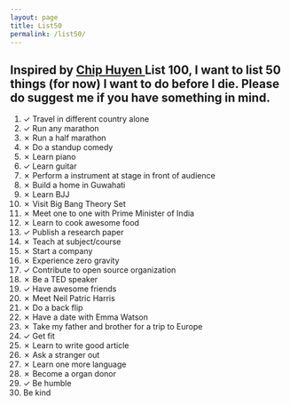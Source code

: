 ```yaml
---
layout: page
title: List50
permalink: /list50/
---
```


## Inspired by <a href="https://huyenchip.com/list-100/">Chip Huyen </a> List 100, I want to list 50 things (for now) I want to do before I die. Please do suggest me if you have something in mind.<br />

<ol>
 <li>✓ Travel in different country alone</li> 
 <li>✓ Run any marathon</li> 
 <li>✗ Run a half marathon</li>
 <li>✗ Do a standup comedy</li>
 <li>✗ Learn piano </li>
 <li>✓ Learn guitar</li>
 <li>✗ Perform a instrument at stage in front of audience </li>
 <li>✗ Build a home in Guwahati </li>
 <li>✗ Learn BJJ </li>
 <li>✗ Visit Big Bang Theory Set </li>
 <li>✗ Meet one to one with Prime Minister of India </li>
 <li>✗ Learn to cook awesome food </li>
 <li>✓ Publish a research paper </li>
 <li>✗ Teach at subject/course </li>
 <li>✗ Start a company</li>
 <li>✗ Experience zero gravity </li>
 <li>✓ Contribute to open source organization </li>
 <li>✗ Be a TED speaker </li>
 <li>✓ Have awesome friends </li>
 <li>✗ Meet Neil Patric Harris</li>
 <li>✗ Do a back flip</li>
 <li>✗ Have a date with Emma Watson</li>
 <li>✗ Take my father and brother for a trip to Europe</li>
 <li>✓ Get fit </li>
 <li>✗ Learn to write good article </li>
 <li>✗ Ask a stranger out</li>
 <li>✗ Learn one more language </li>
 <li>✗ Become a organ donor</li>
 <li>✓ Be humble </li>
 <li> Be kind </li>
</ol>
